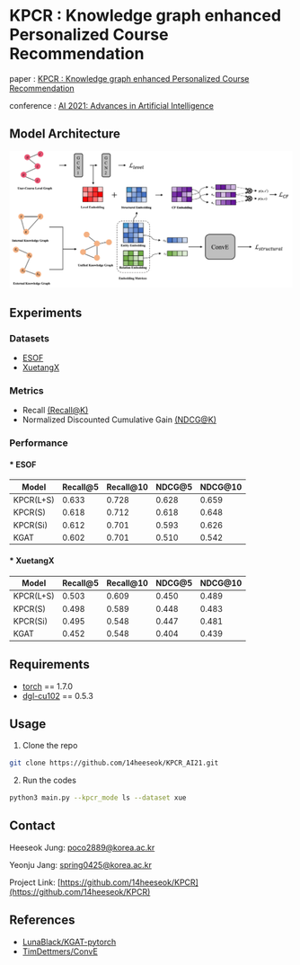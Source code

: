 # KPCR : Knowledge graph enhanced Personalized Course Recommendation


<!-- PROJECT SHIELDS -->
<!--
*** I'm using markdown "reference style" links for readability.
*** Reference links are enclosed in brackets [ ] instead of parentheses ( ).
*** See the bottom of this document for the declaration of the reference variables
*** for contributors-url, forks-url, etc. This is an optional, concise syntax you may use.
*** https://www.markdownguide.org/basic-syntax/#reference-style-links
-->

paper : [KPCR : Knowledge graph enhanced Personalized Course Recommendation](https://link.springer.com/chapter/10.1007/978-3-030-97546-3_60)

conference : [AI 2021: Advances in Artificial Intelligence](http://www.ajcai2021.net/)



## Model Architecture
<img src="architecture.png"> 



## Experiments

### Datasets 
- [ESOF](https://www.ebssw.kr/)
- [XuetangX](https://www.xuetangx.com/)


### Metrics

- Recall [(Recall@K)](https://en.wikipedia.org/wiki/Precision_and_recall)
- Normalized Discounted Cumulative Gain [(NDCG@K)](https://en.wikipedia.org/wiki/Discounted_cumulative_gain)


### Performance

#### * ESOF
| Model | Recall@5 | Recall@10 | NDCG@5 | NDCG@10 |
|-------|----------|-----------|--------|---------|
| KPCR(L+S) | 0.633 | 0.728 | 0.628 | 0.659 |
| KPCR(S) | 0.618 | 0.712 | 0.618 | 0.648 |
| KPCR(Si) | 0.612 | 0.701 | 0.593 | 0.626 |
| KGAT | 0.602 | 0.701 | 0.510 | 0.542 |


#### * XuetangX
| Model | Recall@5 | Recall@10 | NDCG@5 | NDCG@10 |
|-------|----------|-----------|--------|---------|
| KPCR(L+S) | 0.503 | 0.609 | 0.450 | 0.489 |
| KPCR(S) | 0.498 | 0.589 | 0.448 | 0.483 |
| KPCR(Si) | 0.495 | 0.548 | 0.447 | 0.481 |
| KGAT | 0.452 | 0.548 | 0.404 | 0.439 |



## Requirements
* [torch](https://pytorch.org/) == 1.7.0
* [dgl-cu102](https://www.dgl.ai/) == 0.5.3

## Usage
1. Clone the repo
```sh
git clone https://github.com/14heeseok/KPCR_AI21.git
```
2. Run the codes
```sh
python3 main.py --kpcr_mode ls --dataset xue
```



<!-- CONTACT -->
## Contact

Heeseok Jung: poco2889@korea.ac.kr

Yeonju Jang: spring0425@korea.ac.kr

Project Link: [https://github.com/14heeseok/KPCR](https://github.com/14heeseok/KPCR)



<!-- ACKNOWLEDGEMENTS -->
## References
* [LunaBlack/KGAT-pytorch](https://github.com/LunaBlack/KGAT-pytorch)
* [TimDettmers/ConvE](https://github.com/TimDettmers/ConvE)





<!-- MARKDOWN LINKS & IMAGES -->
<!-- https://www.markdownguide.org/basic-syntax/#reference-style-links -->
[contributors-shield]: https://img.shields.io/github/contributors/othneildrew/Best-README-Template.svg?style=flat-square
[contributors-url]: https://github.com/othneildrew/Best-README-Template/graphs/contributors
[forks-shield]: https://img.shields.io/github/forks/othneildrew/Best-README-Template.svg?style=flat-square
[forks-url]: https://github.com/othneildrew/Best-README-Template/network/members
[stars-shield]: https://img.shields.io/github/stars/othneildrew/Best-README-Template.svg?style=flat-square
[stars-url]: https://github.com/othneildrew/Best-README-Template/stargazers
[issues-shield]: https://img.shields.io/github/issues/othneildrew/Best-README-Template.svg?style=flat-square
[issues-url]: https://github.com/othneildrew/Best-README-Template/issues
[license-shield]: https://img.shields.io/github/license/othneildrew/Best-README-Template.svg?style=flat-square
[license-url]: https://github.com/othneildrew/Best-README-Template/blob/master/LICENSE.txt
[linkedin-shield]: https://img.shields.io/badge/-LinkedIn-black.svg?style=flat-square&logo=linkedin&colorB=555
[linkedin-url]: https://linkedin.com/in/othneildrew
[product-screenshot]: images/screenshot.png

